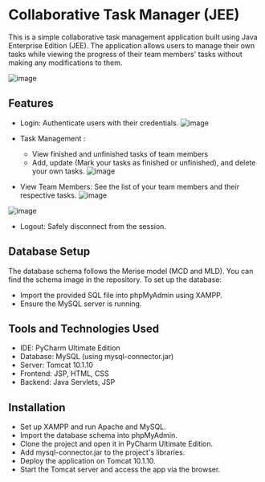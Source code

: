 # Collaborative Task Manager (JEE)

This is a simple collaborative task management application built using Java Enterprise Edition (JEE). The application allows users to manage their own tasks while viewing the progress of their team members' tasks without making any modifications to them.

![image](https://github.com/user-attachments/assets/69a8985d-f6f9-4071-b6b5-9358f2cb7f56)

## Features 

* Login: Authenticate users with their credentials.
  ![image](https://github.com/user-attachments/assets/68f1a186-e721-496b-beec-b7b463d4e9f6)

* Task Management :
  * View finished and unfinished tasks of team members
  * Add, update (Mark your tasks as finished or unfinished), and delete your own tasks.
    ![image](https://github.com/user-attachments/assets/8d9af4c4-b10d-4cf9-a8b5-3545b030c724)
* View Team Members: See the list of your team members and their respective tasks.
![image](https://github.com/user-attachments/assets/b5cebf94-0771-4146-b615-1c68bdf82a3c)

![image](https://github.com/user-attachments/assets/30bda038-a384-4618-95d1-fb4ea7c00217)


* Logout: Safely disconnect from the session.

## Database Setup

The database schema follows the Merise model (MCD and MLD). You can find the schema image in the repository. To set up the database:

* Import the provided SQL file into phpMyAdmin using XAMPP.
* Ensure the MySQL server is running.

## Tools and Technologies Used

* IDE: PyCharm Ultimate Edition
* Database: MySQL (using mysql-connector.jar)
* Server: Tomcat 10.1.10
* Frontend: JSP, HTML, CSS
* Backend: Java Servlets, JSP

## Installation

* Set up XAMPP and run Apache and MySQL.
* Import the database schema into phpMyAdmin.
* Clone the project and open it in PyCharm Ultimate Edition.
* Add mysql-connector.jar to the project's libraries.
* Deploy the application on Tomcat 10.1.10.
* Start the Tomcat server and access the app via the browser.



















